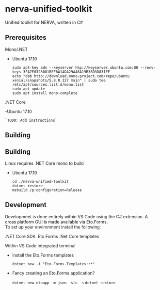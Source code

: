 # nerva-unified-toolkit

Unified toolkit for NERVA, written in C#

## Prerequisites

Mono/.NET

- Ubuntu 17.10

    `sudo apt-key adv --keyserver hkp://keyserver.ubuntu.com:80 --recv-keys 3FA7E0328081BFF6A14DA29AA6A19B38D3D831EF`  
    `echo "deb http://download.mono-project.com/repo/ubuntu xenial/snapshots/5.8.0.127 main" | sudo tee /etc/apt/sources.list.d/mono.list`  
    `sudo apt update`  
    `sudo apt install mono-complete`

.NET Core

-Ubuntu 17.10

	`TODO: Add instructions`

## Building

## Building

Linux requires .NET Core mono to build

- Ubuntu 17.10

    `cd ./nerva-unified-toolkit`  
    `dotnet restore`  
    `msbuild /p:configuration=Release`

## Development

Development is done entirely within VS Code using the C# extension. A cross platform GUI is made available via Eto.Forms.  
To set up your environment install the following:

.NET Core SDK.
Eto.Forms .Net Core templates

Within VS Code integrated terminal

- Install the Eto.Forms templates

    `dotnet new -i "Eto.Forms.Templates::*"`

- Fancy creating an Eto.Forms application?

    `dotnet new etoapp -m json -sln -s`
    `dotnet restore`

